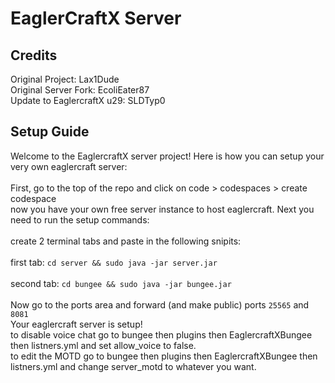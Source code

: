 # EaglerCraftX Server

## Credits
Original Project: Lax1Dude
<br>
Original Server Fork: EcoliEater87
<br>
Update to EaglercraftX u29: SLDTyp0
<br>
## Setup Guide
Welcome to the EaglercraftX server project! Here is how you can setup your very own eaglercraft server:
<br>
<br>
First, go to the top of the repo and click on code > codespaces > create codespace
<br>
now you have your own free server instance to host eaglercraft. Next you need to run the setup commands:
<br>
<br>
create 2 terminal tabs and paste in the following snipits:
<br>
<br>
first tab: `cd server && sudo java -jar server.jar`
<br>
<br>
second tab: `cd bungee && sudo java -jar bungee.jar`
<br>
<br>
Now go to the ports area and forward (and make public) ports `25565` and `8081`
<br>
Your eaglercraft server is setup!
<br>
to disable voice chat go to bungee then plugins then EaglercraftXBungee then listners.yml and set allow_voice to false.
<br> 
to edit the MOTD go to bungee then plugins then EaglercraftXBungee then listners.yml and change server_motd to whatever you want.
